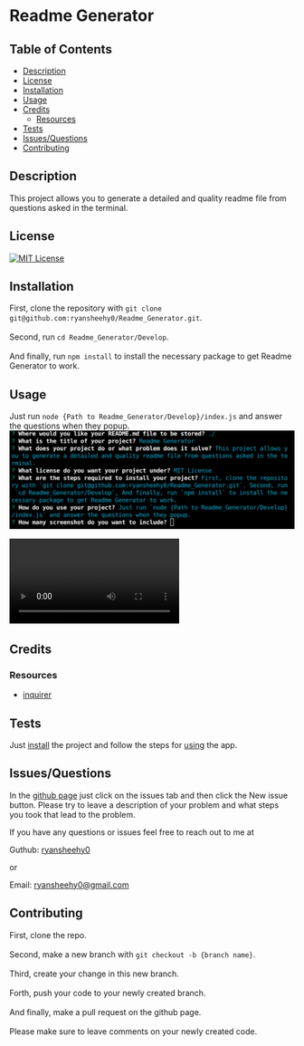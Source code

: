 # Readme Generator

## Table of Contents
- [Description](#description)
- [License](#license)
- [Installation](#installation)
- [Usage](#usage)
- [Credits](#credits)
	- [Resources](#resources)
- [Tests](#tests)
- [Issues/Questions](#issuesquestions)
- [Contributing](#contributing)

## Description
This project allows you to generate a detailed and quality readme file from questions asked in the terminal.

## License
[![MIT License](https://img.shields.io/badge/MIT_License-blue)](https://choosealicense.com/licenses/mit/)

## Installation
First, clone the repository with `git clone git@github.com:ryansheehy0/Readme_Generator.git`.<br><br>Second, run `cd Readme_Generator/Develop`.<br><br>And finally, run `npm install` to install the necessary package to get Readme Generator to work.

## Usage
Just run `node {Path to Readme_Generator/Develop}/index.js` and answer the questions when they popup.
![screenshot 0](./screenshot_1.png)

![video 0](./video1.mp4)

## Credits

### Resources
- [inquirer](https://www.npmjs.com/package/inquirer)

## Tests
Just [install](#installation) the project and follow the steps for [using](#usage) the app.

## Issues/Questions
In the [github page](https://github.com/ryansheehy0/Readme_Generator) just click on the issues tab and then click the New issue button. Please try to leave a description of your problem and what steps you took that lead to the problem.

If you have any questions or issues feel free to reach out to me at

Guthub: [ryansheehy0](https://github.com/ryansheehy0)

or

Email: ryansheehy0@gmail.com

## Contributing
First, clone the repo.<br><br>Second, make a new branch with `git checkout -b {branch name}`.<br><br>Third, create your change in this new branch.<br><br>Forth, push your code to your newly created branch.<br><br>And finally, make a pull request on the github page.<br><br>Please make sure to leave comments on your newly created code.